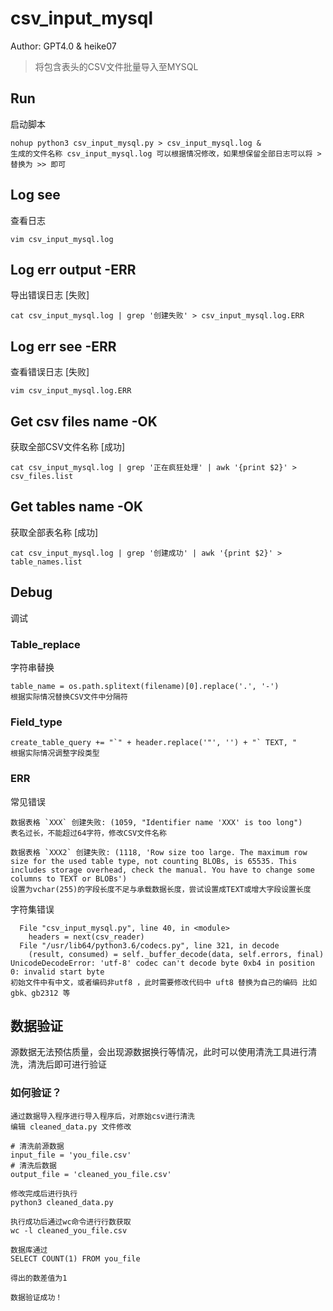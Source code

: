 # csv_input_mysql
Author: GPT4.0 & heike07
> 将包含表头的CSV文件批量导入至MYSQL
## Run
启动脚本
```shell
nohup python3 csv_input_mysql.py > csv_input_mysql.log &
生成的文件名称 csv_input_mysql.log 可以根据情况修改，如果想保留全部日志可以将 > 替换为 >> 即可
```
## Log see
查看日志
```shell
vim csv_input_mysql.log
```
## Log err output -ERR
导出错误日志 [失败]
```shell
cat csv_input_mysql.log | grep '创建失败' > csv_input_mysql.log.ERR
```
## Log err see -ERR
查看错误日志 [失败]
```shell
vim csv_input_mysql.log.ERR
```
## Get csv files name -OK
获取全部CSV文件名称 [成功]
```shell
cat csv_input_mysql.log | grep '正在疯狂处理' | awk '{print $2}' > csv_files.list
```
## Get tables name -OK
获取全部表名称 [成功]
```shell
cat csv_input_mysql.log | grep '创建成功' | awk '{print $2}' > table_names.list
```

## Debug
调试

### Table_replace
字符串替换
```shell
table_name = os.path.splitext(filename)[0].replace('.', '-')
根据实际情况替换CSV文件中分隔符
```

### Field_type
```shell
create_table_query += "`" + header.replace('"', '') + "` TEXT, "
根据实际情况调整字段类型
```

### ERR
常见错误
```shell
数据表格 `XXX` 创建失败: (1059, "Identifier name 'XXX' is too long")
表名过长，不能超过64字符，修改CSV文件名称

数据表格 `XXX2` 创建失败: (1118, 'Row size too large. The maximum row size for the used table type, not counting BLOBs, is 65535. This includes storage overhead, check the manual. You have to change some columns to TEXT or BLOBs')
设置为vchar(255)的字段长度不足与承载数据长度，尝试设置成TEXT或增大字段设置长度
```
字符集错误
```shell
  File "csv_input_mysql.py", line 40, in <module>
    headers = next(csv_reader)
  File "/usr/lib64/python3.6/codecs.py", line 321, in decode
    (result, consumed) = self._buffer_decode(data, self.errors, final)
UnicodeDecodeError: 'utf-8' codec can't decode byte 0xb4 in position 0: invalid start byte
初始文件中有中文，或者编码非utf8 ，此时需要修改代码中 uft8 替换为自己的编码 比如gbk、gb2312 等
```

## 数据验证
源数据无法预估质量，会出现源数据换行等情况，此时可以使用清洗工具进行清洗，清洗后即可进行验证
### 如何验证？
```shell
通过数据导入程序进行导入程序后，对原始csv进行清洗
编辑 cleaned_data.py 文件修改

# 清洗前源数据
input_file = 'you_file.csv'
# 清洗后数据
output_file = 'cleaned_you_file.csv'

修改完成后进行执行
python3 cleaned_data.py

执行成功后通过wc命令进行行数获取
wc -l cleaned_you_file.csv

数据库通过
SELECT COUNT(1) FROM you_file

得出的数差值为1

数据验证成功！
```